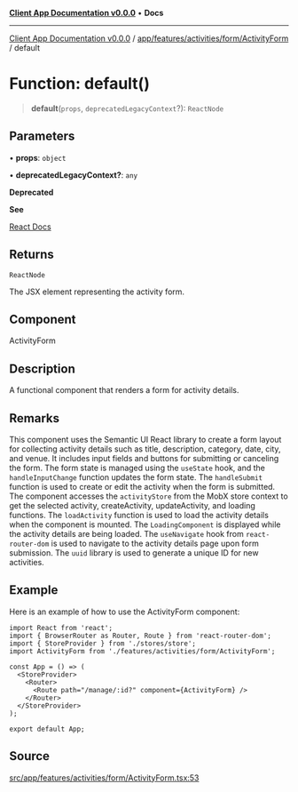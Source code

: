 [**Client App Documentation v0.0.0**](../../../../../../README.md) • **Docs**

***

[Client App Documentation v0.0.0](../../../../../../README.md) / [app/features/activities/form/ActivityForm](../README.md) / default

# Function: default()

> **default**(`props`, `deprecatedLegacyContext`?): `ReactNode`

## Parameters

• **props**: `object`

• **deprecatedLegacyContext?**: `any`

**Deprecated**

**See**

[React Docs](https://legacy.reactjs.org/docs/legacy-context.html#referencing-context-in-lifecycle-methods)

## Returns

`ReactNode`

The JSX element representing the activity form.

## Component

ActivityForm

## Description

A functional component that renders a form for activity details.

## Remarks

This component uses the Semantic UI React library to create a form layout
for collecting activity details such as title, description, category, date, city, and venue.
It includes input fields and buttons for submitting or canceling the form.
The form state is managed using the `useState` hook, and the `handleInputChange` function updates the form state.
The `handleSubmit` function is used to create or edit the activity when the form is submitted.
The component accesses the `activityStore` from the MobX store context to get the selected activity, createActivity, updateActivity, and loading functions.
The `loadActivity` function is used to load the activity details when the component is mounted.
The `LoadingComponent` is displayed while the activity details are being loaded.
The `useNavigate` hook from `react-router-dom` is used to navigate to the activity details page upon form submission.
The `uuid` library is used to generate a unique ID for new activities.

## Example

Here is an example of how to use the ActivityForm component:
```tsx
import React from 'react';
import { BrowserRouter as Router, Route } from 'react-router-dom';
import { StoreProvider } from './stores/store';
import ActivityForm from './features/activities/form/ActivityForm';

const App = () => (
  <StoreProvider>
    <Router>
      <Route path="/manage/:id?" component={ActivityForm} />
    </Router>
  </StoreProvider>
);

export default App;
```

## Source

[src/app/features/activities/form/ActivityForm.tsx:53](https://github.com/jimmykurian/Reactivities/blob/a4b5efe88c2db41764abd27d4a076942eeadfc02/client-app/src/app/features/activities/form/ActivityForm.tsx#L53)
